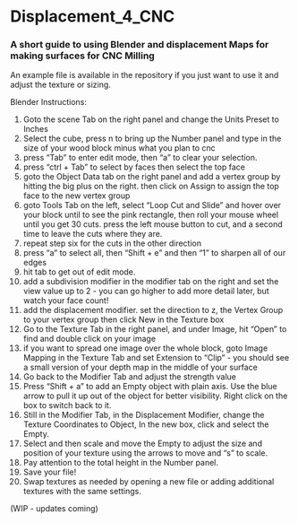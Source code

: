 # Displacement_4_CNC
### A short guide to using Blender and displacement Maps for making surfaces for CNC Milling
An example file is available in the repository if you just want to use it and adjust the texture or sizing.

Blender Instructions:
1. Goto the scene Tab on the right panel and change the Units Preset to Inches
2. Select the cube, press n to bring up the Number panel and type in the size of your wood block minus what you plan to cnc
3. press “Tab” to enter edit mode, then “a” to clear your selection.
4. press “ctrl + Tab” to select by faces then select the top face
5. goto the Object Data tab on the right panel and add a vertex group by hitting the big plus on the right. then click on Assign to assign the top face to the new vertex group
6. goto Tools Tab on the left, select “Loop Cut and Slide” and hover over your block until to see the pink rectangle, then roll your mouse wheel until you get 30 cuts. press the left mouse button to cut, and a second time to leave the cuts where they are.
7. repeat step six for the cuts in the other direction
8. press “a” to select all, then “Shift + e” and then “1” to sharpen all of our edges
9. hit tab to get out of edit mode.
10. add a subdivision modifier in the modifier tab on the right and set the view value up to 2 - you can go higher to add more detail later, but watch your face count!
11. add the displacement modifier. set the direction to z, the Vertex Group to your vertex group then click New in the Texture box
12. Go to the Texture Tab in the right panel, and under Image, hit “Open” to find and double click on your image
13. if you want to spread one image over the whole block, goto Image Mapping in the Texture Tab and set Extension to “Clip” - you should see a small version of your depth map in the middle of your surface
14. Go back to the Modifier Tab and adjust the strength value
15. Press “Shift + a” to add an Empty object with plain axis. Use the blue arrow to pull it up out of the object for better visibility. Right click on the box to switch back to it.
16. Still in the Modifier Tab, in the Displacement Modifier, change the Texture Coordinates to Object, In the new box, click and select the Empty.
17. Select and then scale and move the Empty to adjust the size and position of your texture using the arrows to move and “s” to scale. 
18. Pay attention to the total height in the Number panel.
19. Save your file!
20. Swap textures as needed by opening a new file or adding additional textures with the same settings.

(WIP - updates coming)